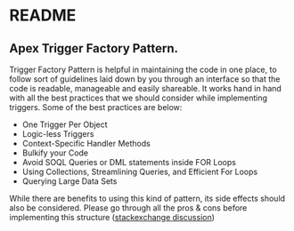 
# README #

## Apex Trigger Factory Pattern.

Trigger Factory Pattern is helpful in maintaining the code in one place, to follow sort of guidelines laid down by you through an interface so that the code is readable, manageable and easily shareable. It works hand in hand with all the best practices that we should consider while implementing triggers. Some of the best practices are below:

 - One Trigger Per Object 
 - Logic-less Triggers 
 - Context-Specific Handler Methods 
 - Bulkify your Code 
 - Avoid SOQL Queries or DML statements inside FOR Loops 
 - Using Collections, Streamlining Queries, and Efficient For Loops 
 - Querying Large Data Sets

While there are benefits to using this kind of pattern, its side effects should also be considered. Please go through all the pros & cons before implementing this structure ([stackexchange discussion](https://salesforce.stackexchange.com/questions/101835/pros-and-cons-of-using-a-trigger-factory))
